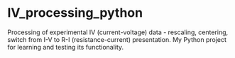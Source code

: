 # IV_processing_python
Processing of experimental IV (current-voltage) data - rescaling, centering, switch from I-V to R-I (resistance-current) presentation. 
My Python project for learning and testing its functionality.
